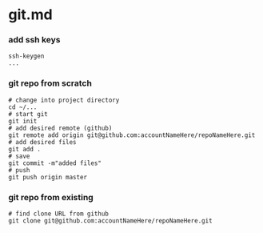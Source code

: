 # git.md

### add ssh keys
```
ssh-keygen
...
```

### git repo from scratch
```
# change into project directory
cd ~/...
# start git
git init
# add desired remote (github)
git remote add origin git@github.com:accountNameHere/repoNameHere.git
# add desired files
git add .
# save
git commit -m"added files"
# push
git push origin master
```

### git repo from existing
```
# find clone URL from github
git clone git@github.com:accountNameHere/repoNameHere.git
```






